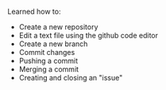 Learned how to:

- Create a new repository
- Edit a text file using the github code editor
- Create a new branch
- Commit changes
- Pushing a commit
- Merging a commit
- Creating and closing an "issue"

